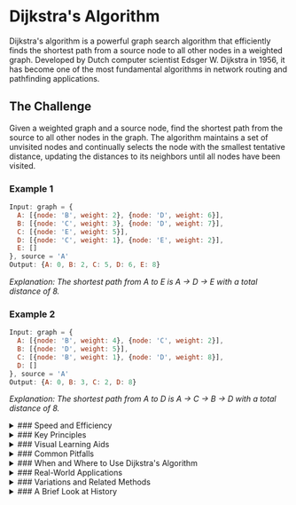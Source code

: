 # Dijkstra's Algorithm

Dijkstra's algorithm is a powerful graph search algorithm that efficiently finds the shortest path from a source node to all other nodes in a weighted graph. Developed by Dutch computer scientist Edsger W. Dijkstra in 1956, it has become one of the most fundamental algorithms in network routing and pathfinding applications.

## The Challenge

Given a weighted graph and a source node, find the shortest path from the source to all other nodes in the graph. The algorithm maintains a set of unvisited nodes and continually selects the node with the smallest tentative distance, updating the distances to its neighbors until all nodes have been visited.

### Example 1

```js
Input: graph = {
  A: [{node: 'B', weight: 2}, {node: 'D', weight: 6}],
  B: [{node: 'C', weight: 3}, {node: 'D', weight: 7}],
  C: [{node: 'E', weight: 5}],
  D: [{node: 'C', weight: 1}, {node: 'E', weight: 2}],
  E: []
}, source = 'A'
Output: {A: 0, B: 2, C: 5, D: 6, E: 8}
```

_Explanation: The shortest path from A to E is A → D → E with a total distance of 8._

### Example 2

```js
Input: graph = {
  A: [{node: 'B', weight: 4}, {node: 'C', weight: 2}],
  B: [{node: 'D', weight: 5}],
  C: [{node: 'B', weight: 1}, {node: 'D', weight: 8}],
  D: []
}, source = 'A'
Output: {A: 0, B: 3, C: 2, D: 8}
```

_Explanation: The shortest path from A to D is A → C → B → D with a total distance of 8._

<details>
<summary>
### Speed and Efficiency
</summary>

Dijkstra's algorithm offers excellent performance for weighted graphs:

- **Time Complexity**:
  - Using a binary heap priority queue: O((V + E) log V), where V is the number of vertices and E is the number of edges.
  - Using a simple array: O(V²), which is more efficient for dense graphs where E approaches V².
- **Space Complexity:** O(V) for storing distances, visited nodes, and the priority queue.
</details>
<details>
<summary>
### Key Principles
</summary>

Dijkstra's algorithm operates on several fundamental concepts:

- **Greedy Approach:** Always selects the node with the smallest known distance to process next.

- **Edge Relaxation:** Updates the distance to a node if a shorter path is found through the current node.

- **Priority Queue:** Efficiently manages the selection of the next node to process.

- **Positive Weights:** Works correctly only on graphs with non-negative edge weights.

- **Optimal Substructure:** The shortest path to any node contains shortest paths to intermediate nodes.
</details>
<details>
<summary>
### Visual Learning Aids
</summary>

For those who benefit from visual explanations, consider checking out these resources for interactive and animated guides:

- [Dijkstra's Algorithm Visualized and Explained](https://www.youtube.com/watch?v=71Z-Jpnm3D4) - Clear visual explanation of the algorithm in action
- [VisuAlgo - Single-Source Shortest Paths](https://visualgo.net/en/sssp) - Interactive visualization tool for Dijkstra's algorithm
- [Dijkstra's Algorithm Visualization](https://pckujawa.github.io/portfolio/net-dijkstra/) - Visual implementation showing step-by-step execution
- [Dijkstra's Shortest Path Algorithm - A Visual Introduction](https://www.freecodecamp.org/news/dijkstras-shortest-path-algorithm-visual-introduction/) - Comprehensive visual guide with examples
</details>
<details>
<summary>
### Common Pitfalls
</summary>

When implementing or using Dijkstra's algorithm, be mindful of these common challenges:

- **Negative Edge Weights:** The algorithm doesn't work correctly with negative weights; use Bellman-Ford instead.

- **Infinite Loops:** Can occur if the graph contains negative cycles.

- **Priority Queue Implementation:** Inefficient priority queue operations can significantly impact performance.

- **Unreachable Nodes:** Nodes not connected to the source will have infinite distance.

- **Backtracking:** Forgetting to maintain a parent/predecessor array if the actual path (not just distances) is needed.
</details>
<details>
<summary>
### When and Where to Use Dijkstra's Algorithm
</summary>

Dijkstra's algorithm is ideal in scenarios such as:

- Finding the shortest route in road networks or transportation systems.

- Network routing protocols where minimizing delay or cost is critical.

- Pathfinding in video games and robotics.

- Solving minimum spanning tree problems when modified appropriately.

However, it may not be the best choice for:

- Graphs with negative edge weights (use Bellman-Ford instead).

- Unweighted graphs (breadth-first search is simpler and equally effective).

- Very dense graphs with many edges (Floyd-Warshall might be more efficient).
</details>
<details>
<summary>
### Real-World Applications
</summary>

Dijkstra's algorithm is widely used in various practical applications:

- **GPS Navigation Systems:** Finding the shortest or fastest route between locations.

- **Network Routing Protocols:** OSPF (Open Shortest Path First) uses a variant of Dijkstra's algorithm.

- **Telecommunications:** Finding the path with minimum delay in communication networks.

- **Robotics:** Path planning for autonomous robots to navigate efficiently.

- **Social Networks:** Finding the shortest connection between two people.

- **Airline Traffic Control:** Determining optimal flight paths.
</details>
<details>
<summary>
### Variations and Related Methods
</summary>

Several specialized algorithms extend or modify Dijkstra's approach:

- **A* Algorithm:** Enhances Dijkstra with heuristics to improve performance for specific target searches.

- **Bidirectional Dijkstra:** Runs two simultaneous searches from source and target to meet in the middle.

- **Johnson's Algorithm:** Combines Dijkstra with Bellman-Ford to handle negative weights.

- **Floyd-Warshall Algorithm:** Finds shortest paths between all pairs of nodes.

- **Bellman-Ford Algorithm:** Handles graphs with negative edge weights.
</details>
<details>
<summary>
### A Brief Look at History
</summary>

Edsger W. Dijkstra conceived this algorithm in 1956 while thinking about how to demonstrate the capabilities of the ARMAC computer. Interestingly, he designed it without using any computer, working out the solution with pencil and paper in about 20 minutes. The algorithm was initially designed to find the shortest path between two cities in the Netherlands, as a demonstration of the power of the ARMAC computer. Dijkstra later published it in 1959 in a three-page paper titled "A Note on Two Problems in Connexion with Graphs." Today, it stands as one of the most influential algorithms in computer science, serving as the foundation for countless applications in networking, transportation, and beyond.
</details>